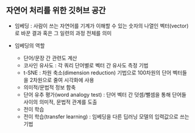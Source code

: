 ## 자연어 처리를 위한 깃허브 공간

* 임베딩 : 사람이 쓰는 자연어를 기계가 이해할 수 있는 숫자의 나열인 벡터(vector)로 바꾼 결과 혹은 그 일련의 과정 전체를 의미

* 임베딩의 역할
  * 단어/문장 간 관련도 계산
   * 코사인 유사도 : 각 쿼리 단어별로 벡터 간 유사도 측정 기법
   * t-SNE : 차원 축소(dimension reduction) 기법으로 100차원의 단어 벡터들을 2차원으로 줄여 시각화에 사용
  * 의미적/문법적 정보 함축
   * 단어 유추 평가(word analogy test) : 단어 벡터 간 덧셈/뺄셈을 통해 단어들 사이의 의미적, 문법적 관계를 도출
  * 전이 학습
   * 전이 학습(transfer learning) : 임베딩을 다른 딥러닝 모델의 입력값으로 쓰는 기법
   

